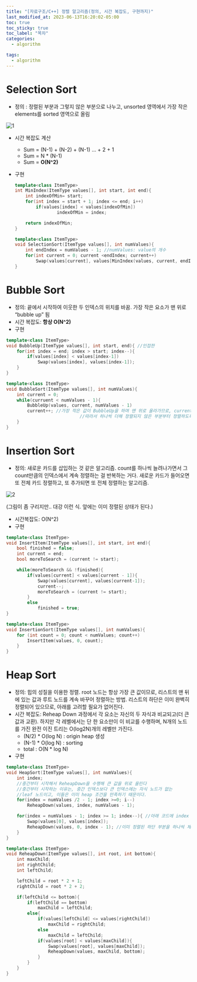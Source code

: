 ```yaml
---
title: "[자료구조/C++] 정렬 알고리즘(정의, 시간 복잡도, 구현까지)"
last_modified_at: 2023-06-13T16:20:02-05:00
toc: true
toc_sticky: true
toc_label: "목차"
categories:
  - algorithm

tags:
  - algorithm
---
```


# Selection Sort

- 정의 : 정렬된 부분과 그렇지 않은 부분으로 나누고, unsorted 영역에서 가장 작은 elements를 sorted 영역으로 올림

![1](https://github.com/Kimbongsik/Kimbongsik.github.io/assets/63995044/445ec7c3-03a7-4c44-8384-164c646da18d)

- 시간 복잡도 계산
    - Sum = (N-1) + (N-2) + (N-1) … + 2 + 1
    - Sum = N * (N-1)
    - Sum = **O(N^2)**
- 구현
    
    ```cpp
    template<class ItemType>
    int MinIndex(ItemType values[], int start, int end){
    	int indexOfMin= start;
    	for(int index = start + 1; index <= end; i++)
    		if(values[index] < values[indexOfMin])
    				indexOfMin = index;
    
    	return indexOfMin;
    }
    
    template<class ItemType>
    void SelectionSort(ItemType values[], int numValues){
    	int endIndex = numValues - 1; //numValues: value의 개수
    	for(int current = 0; current <endIndex; current++)
    		Swap(values[current], values[MinIndex(values, current, endInedx)]);
    }
    ```
    

# Bubble Sort

- 정의: 끝에서 시작하여 이웃한 두 인덱스의 위치를 바꿈. 가장 작은 요소가 맨 위로 “bubble up” 됨
- 시간 복잡도: **항상 O(N^2)**
- 구현

```cpp
template<class ItemType>
void BubbleUp(ItemType values[], int start, end){ //인접한
	for(int index = end; index > start; index--){
		if(values[index] < values[index-1])
			Swap(values[index], values[index-1]);
	}
}

template<class ItemType>
void BubbleSort(ItemType values[], int numValues){
	int current = 0;
	while(curruent < numValues - 1){
		BubbleUp(values, current, numValues - 1)
		current++; //가장 작은 값이 BubbleUp을 하며 맨 위로 올라가므로, current는 항상 정렬된 인덱스이다.
							//따라서 하나씩 더해 정렬되지 않은 부분부터 정렬하도록 하게 한다.
	}
}
```

# Insertion Sort

- 정의: 새로운 카드를 삽입하는 것 같은 알고리즘. count를 하나씩 늘려나가면서 그 count만큼의 인덱스에서 계속 정렬하는 걸 반복하는 거다. 새로운 카드가 들어오면 또 전체 카드 정렬하고, 또 추가되면 또 전체 정렬하는 알고리즘.

![2](https://github.com/Kimbongsik/Kimbongsik.github.io/assets/63995044/92eaf4fb-3e6c-49cf-8572-77432552108b)

(그림이 좀 구리지만.. 대강 이런 식. 앞에는 이미 정렬된 상태가 된다.)

- 시간복잡도: O(N^2)
- 구현

```cpp
template<class ItemType>
void InsertItem(ItemType values[], int start, int end){
	bool finished = false;
	int current = end;
	bool moreToSearch = (current != start);

	while(moreToSearch && !finished){
		if(values[current] < values[current - 1]){
			Swap(values[current], values[current-1]);
			current--;
			moreToSearch = (current != start);
		}
		else
			finished = true;
}

template<class ItemType>
void InsertionSort(ItemType values[], int numValues){
	for (int count = 0; count < numValues; count++)
		InsertItem(values, 0, count);
	}
}
```

# Heap Sort

- 정의: 힙의 성질을 이용한 정렬. root 노드는 항상 가장 큰 값이므로, 리스트의 맨 뒤에 있는 값과 루트 노드를 계속 바꾸어 정렬하는 방법. 리스트의 하단은 이미 완벽히 정렬되어 있으므로, 아래를 고려할 필요가 없어진다.
- 시간 복잡도: Reheap Down 과정에서 각 요소는 자신의 두 자식과 비교되고(더 큰 값과 교환). 하지만 각 레벨에서는 단 한 요소만이 이 비교를 수행하며, N개의 노드를 가진 완전 이진 트리는 O(log2N)개의 레벨만 가진다.
    - (N/2) * O(log N) : origin heap 생성
    - (N-1) * O(log N) : sorting
    - total : O(N * log N)
- 구현

```cpp
template<class ItemType>
void HeapSort(ItemType values[], int numValues){
	int index;
	//중간부터 시작해서 ReheapDown을 수행해 큰 값을 위로 올린다
	//중간부터 시작하는 이유는, 중간 인덱스보다 큰 인덱스에는 자식 노드가 없는 
	//leaf 노드이고, 이들은 이미 heap 조건을 만족하기 때문이다.
	for(index = numValues /2 - 1; index >=0; i--)
		ReheapDown(values, index, numValues - 1);

	for(index = numValues - 1; index >= 1; index--){ //아래 코드에 index - 1이 있으므로
		Swap(values[0], values[index]);
		ReheapDown(values, 0, index - 1); //이미 정렬된 하단 부분을 하나씩 제외
	}
}

template<class ItemType>
void ReheapDown(ItemType values[], int root, int bottom){
	int maxChild;
	int rightChild;
	int leftChild;

	leftChild = root * 2 + 1;
	rightChild = root * 2 + 2;

	if(leftChild <= bottom){
		if(leftChild == bottom)
			maxChild = leftChild;
		else{
			if(values[leftChild] <= values[rightChild])
				maxChild = rightChild;
			else
				maxChild = leftChild;
			if(values[root] < values[maxChild]){
				Swap(values[root], values[maxChild]);
				ReheapDown(values, maxChild, bottom);
			}
		}
	}
}

	
		
```
